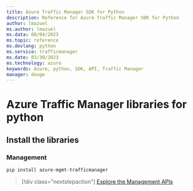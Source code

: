 ```yaml
---
title: Azure Traffic Manager SDK for Python
description: Reference for Azure Traffic Manager SDK for Python
author: lmazuel
ms.author: lmazuel
ms.data: 08/04/2023
ms.topic: reference
ms.devlang: python
ms.service: trafficmanager
ms.date: 03/30/2023
ms.technology: azure
keywords: Azure, python, SDK, API, Traffic Manager
manager: douge
---
```

# Azure Traffic Manager libraries for python

## Install the libraries

### Management

```bash
pip install azure-mgmt-trafficmanager
```

> [!div class="nextstepaction"]
> [Explore the Management APIs](/python/api/overview/azure/trafficmanager/management)